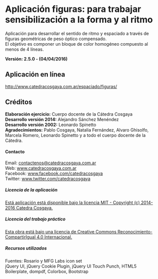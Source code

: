 # Aplicación figuras: para trabajar sensibilización a la forma y al ritmo
Aplicación para desarrollar el sentido de ritmo y espaciado a través de figuras geométricas de peso óptico compensado.  
El objetivo es componer un bloque de color homogéneo compuesto al menos de 4 líneas.

**Versión: 2.5.0 - (04/04/2016)**

## Aplicación en línea
http://www.catedracosgaya.com.ar/espaciado/figuras/

## Créditos
**Elaboración ejercicio:** Cuerpo docente de la Cátedra Cosgaya  
**Desarrollo versión 2014:** Alejandro Sánchez Menéndez  
**Desarrollo versión 2002:** Leonardo Spinetto  
**Agradecimientos:** Pablo Cosgaya, Natalia Fernández, Alvaro Ghisolfo, Marcela Romero, Leonardo Spinetto y a todo el cuerpo docente de la Cátedra.  

#### Contacto
Email: contactenos@catedracosgaya.com.ar  
Web: www.catedracosgaya.com.ar  
Facebook: www.facebook.com/catedracosgaya  
Twitter: www.twitter.com/catedracosgaya  

##### Licencia de la aplicación
[Está aplicación está disponible bajo la licencia MIT - Copyright (c) 2014-2016 Catedra Cosgaya.](LICENSE.md)

##### Licencia del trabajo práctico
[Esta obra está bajo una licencia de Creative Commons Reconocimiento-CompartirIgual 4.0 Internacional.](http://creativecommons.org/licenses/by-sa/4.0/deed.es)

##### Recursos utilizados
Fuentes: Rosario y MFG Labs icon set  
jQuery UI, jQuery Cookie Plugin, jQuery UI Touch Punch, HTML5 Boilerplate, dompdf, Colorbox, Bootstrap

